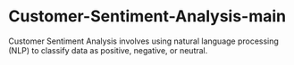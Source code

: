# Customer-Sentiment-Analysis-main
Customer Sentiment Analysis involves using natural language processing (NLP) to classify data as positive, negative, or neutral.

